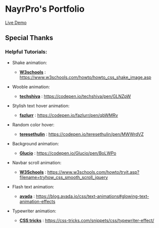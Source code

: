 # NayrPro's Portfolio

[Live Demo](https://NayrPro.github.io/portfolio)

## Special Thanks

### Helpful Tutorials:

* Shake animation:
    * [**W3schools**](https://www.w3schools.com) : https://www.w3schools.com/howto/howto_css_shake_image.asp 

* Wooble animation:
    * [**techshiva**](https://codepen.io/techshiva/) : https://codepen.io/techshiva/pen/GLNZpW

* Stylish text hover animation:
  * [**fazlurr**](https://codepen.io/fazlurr/) :  https://codepen.io/fazlurr/pen/qbWMRv

* Random color hover:
    * [**teresethulin**](https://codepen.io/teresethulin/) : https://codepen.io/teresethulin/pen/MWWrdVZ
  
* Background animation:
    * [**Glucio**](https://codepen.io/Glucio/) : https://codepen.io/Glucio/pen/BoLWPo
  
* Navbar scroll animation:
    * [**W3Schools**](https://www.w3schools.com) : https://www.w3schools.com/howto/tryit.asp?filename=tryhow_css_smooth_scroll_jquery
  
* Flash text animation:
    * [**avada**](https://blog.avada.io/) : https://blog.avada.io/css/text-animations#glowing-text-animation-effects

* Typewriter animation:
    * [**CSS tricks**](https://css-tricks.com/) : https://css-tricks.com/snippets/css/typewriter-effect/
  

